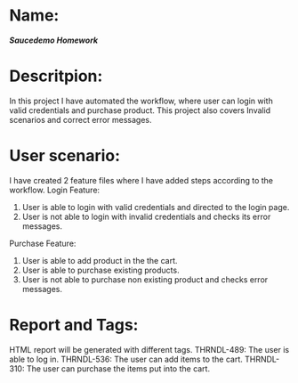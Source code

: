 # Name: 
***Saucedemo Homework***

# Descritpion:
In this project I have automated the workflow, where user can login with valid credentials and purchase product.
This project also covers Invalid scenarios and correct error messages.

# User scenario:
I have created 2 feature files where I have added steps according to the workflow.
Login Feature:
1. User is able to login with valid credentials and directed to the login page.
2. User is not able to login with invalid credentials and checks its error messages.

Purchase Feature:
1. User is able to add product in the the cart.
2. User is able to purchase existing products.
3. User is not able to purchase non existing product and checks error messages.

# Report and Tags:
HTML report will be generated with different tags.
THRNDL-489: The user is able to log in.
THRNDL-536: The user can add items to the cart.
THRNDL-310: The user can purchase the items put into the cart.
